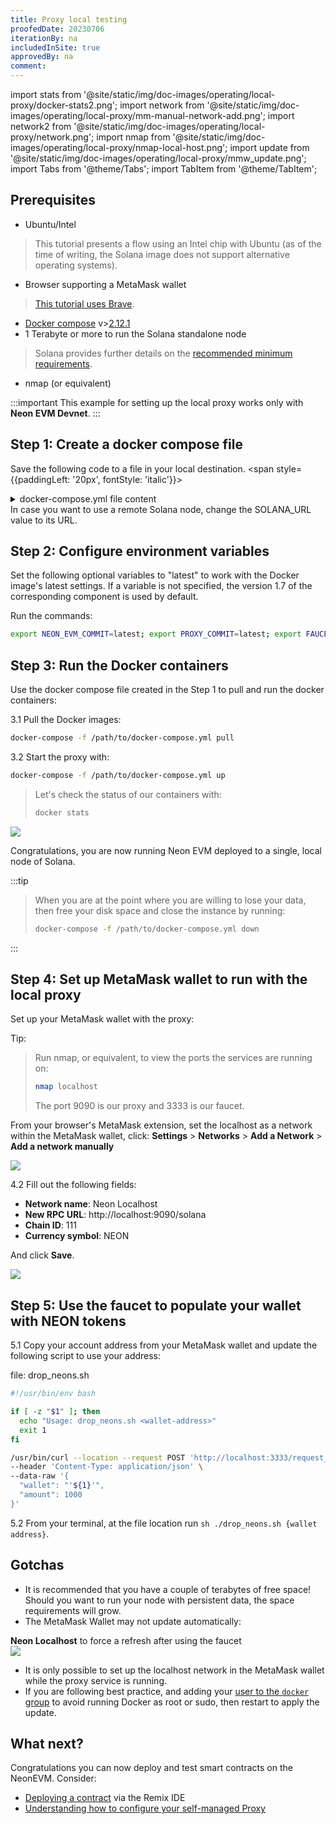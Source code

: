 ```yaml
---
title: Proxy local testing
proofedDate: 20230706
iterationBy: na
includedInSite: true
approvedBy: na
comment: 
---
```


import stats from '@site/static/img/doc-images/operating/local-proxy/docker-stats2.png';
import network from '@site/static/img/doc-images/operating/local-proxy/mm-manual-network-add.png';
import network2 from '@site/static/img/doc-images/operating/local-proxy/network.png';
import nmap from '@site/static/img/doc-images/operating/local-proxy/nmap-local-host.png'; 
import update from '@site/static/img/doc-images/operating/local-proxy/mmw_update.png'; 
import Tabs from '@theme/Tabs';
import TabItem from '@theme/TabItem';


## Prerequisites

- Ubuntu/Intel
> This tutorial presents a flow using an Intel chip with Ubuntu (as of the time of writing, the Solana image does not support alternative operating systems).
- Browser supporting a MetaMask wallet 
> [This tutorial uses Brave](https://brave.com/linux/).
- [Docker compose](https://docs.docker.com/compose/install/) v>[2.12.1](https://docs.docker.com/compose/release-notes/#2121)
- 1 Terabyte or more to run the Solana standalone node
> Solana provides further details on the [recommended minimum requirements](https://docs.solana.com/ru/running-validator/validator-reqs).
- nmap (or equivalent)

:::important
This example for setting up the local proxy works only with **Neon EVM Devnet**.
:::

## Step 1: Create a docker compose file

<!-- Clone the Neon Proxy for Solana: https://github.com/neonlabsorg/proxy-model.py and change directory (`cd`) into the folder. -->
Save the following code to a file in your local destination.
<span style={{paddingLeft: '20px', fontStyle: 'italic'}}> 
<details>
<summary>docker-compose.yml file content</summary>

```YAML
version: "3"

services:
  solana:
    container_name: solana
    image: neonlabsorg/evm_loader:${NEON_EVM_COMMIT:-v1.7.2}
    environment:
      SOLANA_URL: http://solana:8899
      RUST_LOG: solana_runtime::system_instruction_processor=trace,solana_runtime::message_processor=debug,solana_bpf_loader=debug,solana_rbpf=debug
    hostname: solana
    expose:
      - "8899"
      - "9900"
      - "8900"
      - "8001"
      - "8001-8009/udp"
    networks:
      - net
    ports:
      - 8899:8899
      - 8900:8900
    healthcheck:
      # Must be available from outside (calling without -u causes premature result)
      test: [ CMD-SHELL, "./wait-for-neon.sh" ]
      interval: 5s
      timeout: 5s
      retries: 20
      start_period: 5s
    entrypoint: /opt/solana-run-neon.sh

  neon_test_invoke_program_loader:
    container_name: neon_test_invoke_program_loader
    image: neonlabsorg/neon_test_invoke_program:develop
    environment:
      SOLANA_URL: http://solana:8899
    networks:
      - net
    depends_on:
      solana:
        condition: service_healthy
    entrypoint: /opt/neon-test-invoke-program.sh

  postgres:
    container_name: postgres
    image: postgres:15.3
    command: postgres -c 'max_connections=1000'
    environment:
      POSTGRES_DB: neon-db
      POSTGRES_USER: neon-proxy
      POSTGRES_PASSWORD: neon-proxy-pass
    hostname: postgres
    healthcheck:
      test: [ CMD-SHELL, "pg_isready -h postgres -p 5432" ]
      interval: 3s
      timeout: 3s
      retries: 10
      start_period: 5s
    expose:
      - "5432"
    ports:
      - "5432"
    networks:
      - net

  dbcreation:
    container_name: dbcreation
    image: neonlabsorg/proxy:${PROXY_COMMIT:-v1.7.9}
    environment:
      SOLANA_URL: http://solana:8899
      POSTGRES_DB: neon-db
      POSTGRES_USER: neon-proxy
      POSTGRES_PASSWORD: neon-proxy-pass
      POSTGRES_HOST: postgres
    entrypoint: /bin/sh
    command: proxy/run-dbcreation.sh
    networks:
      - net
    depends_on:
      postgres:
        condition: service_healthy

  proxy:
    container_name: proxy
    image: neonlabsorg/proxy:${PROXY_COMMIT:-v1.7.9}
    environment:
      SOLANA_URL: http://solana:8899
      FAUCET_URL: http://faucet:3333
      PROXY_URL: http://proxy:9090/solana
      POSTGRES_DB: neon-db
      POSTGRES_USER: neon-proxy
      POSTGRES_PASSWORD: neon-proxy-pass
      POSTGRES_HOST: postgres
      NEON_CLI_DEBUG_LOG: "YES"
      FUZZ_FAIL_PCT: 0
      GATHER_STATISTICS: "YES"
      CONFIG: ci
      MIN_OPERATOR_BALANCE_TO_WARN: 4565760000 # = 913152000 * 5 (5 storage accounts) = 4.56576 SOL
      MIN_OPERATOR_BALANCE_TO_ERR: 913152000 # = solana rent 131072 (= Rent-exempt minimum: 0.913152 SOL) SOLs to create a storage
      PP_SOLANA_URL: ${CI_PP_SOLANA_URL:-https://api.devnet.solana.com}
      PYTH_MAPPING_ACCOUNT: ${CI_PYTH_MAPPING_ACCOUNT:-BmA9Z6FjioHJPpjT39QazZyhDRUdZy2ezwx4GiDdE2u2}
      GAS_PRICE_SLIPPAGE: 0.3
      ENABLE_PRIVATE_API: "NO"
      ALLOW_UNDERPRICED_TX_WITHOUT_CHAINID: "YES"
      LOG_FULL_OBJECT_INFO: "NO"
      EVM_LOADER: 53DfF883gyixYNXnM7s5xhdeyV8mVk9T4i2hGV9vG9io
      RUST_BACKTRACE: ${RUST_BACKTRACE:-0}
      COMMIT_LEVEL: "Confirmed"
      SOLANA_KEY_FOR_EVM_CONFIG: "BMp6gEnveANdvSvspESJUrNczuHz1GF5UQKjVLCkAZih"
    hostname: proxy
    depends_on:
      solana:
        condition: service_healthy
      dbcreation:
        condition: service_completed_successfully
    ports:
      - 9090:9090
      - 8881:8888
    expose:
      - "8888"
      - "9090"
    networks:
      - net
    entrypoint: proxy/run-test-proxy.sh
    healthcheck:
      test: [ CMD-SHELL, "/opt/health_check_proxy.sh" ]
      interval: 5s
      timeout: 3s
      retries: 20
      start_period: 5s

  faucet:
    container_name: faucet
    image: neonlabsorg/faucet:${FAUCET_COMMIT:-v1.7.x}
    environment:
      FAUCET_RPC_BIND: 0.0.0.0
      FAUCET_RPC_PORT: 3333
      FAUCET_WEB3_ENABLE: 'true'
      WEB3_RPC_URL: http://solana:8899
      WEB3_PRIVATE_KEY: 0x4deacb079b4714c38f39508aa8900039f2721ed8686835d43347ba9267da767b
      NEON_ERC20_TOKENS: '["0xB521b9F3484deF53545F276F1DAA50ef0Ca82E2d", "0x8a2a66CA0E5D491A001957edD45A6350bC76D708", "0x914782059DC42d4E590aeFCfdbF004B2EcBB9fAA", "0x7A7510b9b18241C788a7aAE8299D1fA6010D8128"]'
      NEON_ERC20_MAX_AMOUNT: 1000
      FAUCET_SOLANA_ENABLE: 'true'
      SOLANA_URL: http://solana:8899
      NEON_OPERATOR_KEYFILE: /root/.config/solana/id.json
      NEON_ETH_MAX_AMOUNT: 50000
      TEST_FAUCET_INIT_NEON_BALANCE: 100000000
      EVM_LOADER: 53DfF883gyixYNXnM7s5xhdeyV8mVk9T4i2hGV9vG9io
      NEON_TOKEN_MINT: HPsV9Deocecw3GeZv1FkAPNCBRfuVyfw9MMwjwRe1xaU
      NEON_TOKEN_MINT_DECIMALS: 9
      SOLANA_COMMITMENT: confirmed
      RUST_BACKTRACE: ${RUST_BACKTRACE:-0}
    hostname: faucet
    ports:
      - 3333:3333
    expose:
      - "3333"
    networks:
      - net
    entrypoint: ./run-test-faucet.sh
    depends_on:
      solana:
        condition: service_healthy

  indexer:
    container_name: indexer
    image: neonlabsorg/proxy:${PROXY_COMMIT:-v1.7.9}
    environment:
      SOLANA_URL: http://solana:8899
      POSTGRES_DB: neon-db
      POSTGRES_USER: neon-proxy
      POSTGRES_PASSWORD: neon-proxy-pass
      POSTGRES_HOST: postgres
      POSTGRES_TIMEOUT: 5
      GATHER_STATISTICS: "YES"
      LOG_FULL_OBJECT_INFO: "NO"
      CONFIG: ci
      EVM_LOADER: 53DfF883gyixYNXnM7s5xhdeyV8mVk9T4i2hGV9vG9io
      START_SLOT: latest
      REINDEX_START_SLOT: continue
    hostname: indexer
    depends_on:
      solana:
        condition: service_healthy
      dbcreation:
        condition: service_completed_successfully
    expose:
      - "8887"
    ports:
      - 8882:8888
    networks:
      - net
    entrypoint: proxy/run-indexer.sh

networks:
  net:
```
</details> </span>
In case you want to use a remote Solana node, change the SOLANA_URL value to its URL.

## Step 2: Configure environment variables

Set the following optional variables to "latest" to work with the Docker image's latest settings. If a variable is not specified, the version 1.7 of the corresponding component is used by default.

Run the commands: 

```bash
export NEON_EVM_COMMIT=latest; export PROXY_COMMIT=latest; export FAUCET_COMMIT=latest
```

## Step 3: Run the Docker containers 

Use the docker compose file created in the Step 1 to pull and run the docker containers:

3.1 Pull the Docker images:

```bash
docker-compose -f /path/to/docker-compose.yml pull
```

3.2 Start the proxy with:

```bash
docker-compose -f /path/to/docker-compose.yml up
```


<Tabs>
  <TabItem value="View" label="Code" default>

> Let's check the status of our containers with: 
> 
> ```bash
> docker stats
> ```
>

</TabItem>
<TabItem value="Retrieve" label="Outcome" default>
  
<div className='neon-img-box-300' style={{textAlign: 'center', width: 900, display: 'block', margin: 'auto'}}>
<img src={stats} />
</div>

</TabItem>
</Tabs>


Congratulations, you are now running Neon EVM deployed to a single, local node of Solana.

:::tip

> When you are at the point where you are willing to lose your data, then free your disk space and close the instance by running:
> ```bash
> docker-compose -f /path/to/docker-compose.yml down
> ```
:::

## Step 4: Set up MetaMask wallet to run with the local proxy

Set up your MetaMask wallet with the proxy:

Tip: 
> Run nmap, or equivalent, to view the ports the services are running on:
> 
> ```bash
> nmap localhost
> ```
> The port 9090 is our proxy and 3333 is our faucet.

<Tabs>
  <TabItem value="View" label="4.1" default>

From your browser's MetaMask extension, set the localhost as a network within the MetaMask wallet, click: **Settings** > **Networks** > **Add a Network** > **Add a network manually**

</TabItem>
<TabItem value="Retrieve" label="Show" default>

<div className='neon-img-box-600' style={{textAlign: 'center', width: 600, display: 'block', margin: 'auto'}}>
<img src={network} />
</div>
</TabItem>
</Tabs>


<Tabs>
  <TabItem value="View" label="4.2" default>

4.2 Fill out the following fields:
- **Network name**: Neon Localhost
- **New RPC URL**: http://localhost:9090/solana
- **Chain ID**: 111
- **Currency symbol**: NEON

And click **Save**.

</TabItem>
<TabItem value="Retrieve" label="Show" default>

<div className='neon-img-box-600' style={{textAlign: 'center', width: 600, display: 'block', margin: 'auto'}}>
<img src={network2} />  
</div>

</TabItem>
</Tabs>


## Step 5: Use the faucet to populate your wallet with NEON tokens

5.1 Copy your account address from your MetaMask wallet and update the following script to use your address:

<!-- Consider adding this .sh file to the proxy-model repo, why we going to leave our reader to create a file when we can provide it? -->

file: drop_neons.sh

```bash
#!/usr/bin/env bash

if [ -z "$1" ]; then
  echo "Usage: drop_neons.sh <wallet-address>"
  exit 1
fi

/usr/bin/curl --location --request POST 'http://localhost:3333/request_neon' \
--header 'Content-Type: application/json' \
--data-raw '{
  "wallet": "'${1}'",
  "amount": 1000
}'
```

5.2 From your terminal, at the file location run `sh ./drop_neons.sh {wallet address}`.

<!-- May be necessary to #chmod +x drop_neons.sh on this file -->


## Gotchas

- It is recommended that you have a couple of terabytes of free space! Should you want to run your node with persistent data, the space requirements will grow.
- The MetaMask Wallet may not update automatically:

<Tabs>
<TabItem value="View" label="Reselect " default>
<b>Neon Localhost</b> to force a refresh after using the faucet
</TabItem>
<TabItem value="Retrieve" label="Show" default>
<div className='neon-img-box-600' style={{textAlign: 'center', width: 600, display: 'block', margin: 'auto'}}>
<img src={update} />  
</div>
</TabItem>
</Tabs> 

- It is only possible to set up the localhost network in the MetaMask wallet while the proxy service is running.
- If you are following best practice, and adding your [user to the `docker` group](https://docs.docker.com/engine/install/linux-postinstall/) to avoid running Docker as root or sudo, then restart to apply the update.

<!-- I did this on docker-compose 1.29.2 no problem -->

## What next?

Congratulations you can now deploy and test smart contracts on the NeonEVM. Consider:
- [Deploying a contract](../developing/deploy_facilities/using_remix) via the Remix IDE
- [Understanding how to configure your self-managed Proxy](enhanced.md#configuration)



<!--

What follows is the original page content -- not deleting as there are hints at environment variables that should be supported


*This guide sets you up with a functional, running neon-proxy on your local machine with `docker-compose` in a matter of minutes with minimal user input required.* 

## Operator requirements

### Hardware requirements

|Component|Requirement                           |
|-----|:-----------------------------------------|
|Operating System | Linux (Ubuntu/CentOS recommended) |
|CPU | 8 vCPU |
|RAM | 16 GB |
|Storage | 500 GB |

### Software requirements

Make sure the following components are **installed** on your device prior to proceeding:
* [Docker Engine](https://docs.docker.com/engine/install/)
* [Docker Compose](https://docs.docker.com/compose/install/) > [v2.12.1](https://docs.docker.com/compose/release-notes/#2121)

## Install and run read-only proxy locally

This part consists of three components: `evm_loader`, `neon_test_invoke_program`, and `proxy`, each of which produces a Docker image of the same name.

### evm_loader

1. Clone the neon-evm GitHub repository
```bash
git clone https://github.com/neonlabsorg/neon-evm.git
```

2. Change directory into the neon-evm repository
```bash
cd neon-evm
```

3. Check out the v0.14.x Git branch
```bash
git checkout v0.14.x
```

4. Update the Git submodule 
```bash
git submodule update --init
```

5. Export Solana-specific environment variables
```bash
export SOLANA_REVISION=v1.11.10
export SOLANA_IMAGE=solanalabs/solana:v1.11.10
export REVISION=v0.14.1
```

6. Build the evm_loader Docker image
```bash
docker build --build-arg SOLANA_REVISION=$SOLANA_REVISION --build-arg SOLANA_IMAGE=$SOLANA_IMAGE --build-arg REVISION=$REVISION --tag neonlabsorg/evm_loader:v0.14.1 .
```

:::info
You can safely ignore errors like the following:
> ```Error: Function _ZN8evm_core15primitive_types4U51215overflowing_pow17hb39293b73e96c896E Stack offset of 4312 exceeded max offset of 4096 by 216 bytes, please minimize large stack variables```
:::


### neon_test_invoke_program
1. Clone the neon-test-invoke-program GitHub repository
```bash
git clone https://github.com/neonlabsorg/neon-test-invoke-program.git
```

2. Change directory into the neon-test-invoke-program repository
```bash
cd neon-test-invoke-program
```

3. Build the neon_test_invoke_program Docker image
```bash
docker build --tag neonlabsorg/neon_test_invoke_program:develop .
```

### proxy

1. Clone the proxy-model.py GitHub repository
```bash
git clone https://github.com/neonlabsorg/proxy-model.py.git
```

2. Change directory into the proxy-model.py repository
```bash
cd proxy-model.py
```

3. Export Neon proxy environment variables
```bash
export NEON_EVM_COMMIT=v0.14.1
export PROXY_REVISION=v0.14.5
export PROXY_LOG_CFG=log_cfg.json
```

4. Build the proxy Docker image
```bash
docker build --build-arg NEON_EVM_COMMIT=$NEON_EVM_COMMIT --build-arg PROXY_REVISION=$PROXY_REVISION --build-arg PROXY_LOG_CFG=$PROXY_LOG_CFG --tag neonlabsorg/proxy:v0.14.5 .
```

### Run Proxy in read-only mode
With the required Docker images built, you can now run `docker-compose` with `sudo` to run the proxy in read-only mode
```bash
sudo SOLANA_URL="https://api.devnet.solana.com" REVISION="v0.14.5" docker-compose -f docker-compose-operator-ro.yaml up -d
```
where:

* `SOLANA_URL` is your RPC endpoint of choice.
* `REVISION` is the version of choice or `"stable"` to use the stable version

<!-- retired to retire linked page
 and can be found in {the RPC endpoints table}(/docs/clusters/neon_proxy_rpc_endpoints.md)
* `REVISION` is the version of choice or `"stable"` to use the stable version -->

<!-- ### Database
The Docker Composer will use your local disk as storage for the proxy's PostgreSQL database:
```yaml
volumes:
    - db:/var/lib/postgresql/data
```

The `db` scheme is related to local driver from the Docker daemon:
```yaml
volumes:
  db:
    driver: local
```

### Environment variables
Some container environments need attention for production, such as:

```yaml
POSTGRES_DB: neon-db
POSTGRES_USER: neon-proxy
POSTGRES_PASSWORD: neon-proxy-pass
POSTGRES_HOST: postgres
```

For read-only mode,   ``` ENABLE_SEND_TX_API: "NO" ``` should stay as "NO" for correct usage. This is how application works without operator-keys.

#### PYTH_MAPPING_ACCOUNT

The `PYTH_MAPPING_ACCOUNT` environment variable follow the current structure from [the Pyth Network documentation](https://pyth.network/developers/accounts). For Neon's networks, its respective values are:

|Network|`PYTH_MAPPING_ACCOUNT`                           |
|-----|:-----------------------------------------|
|Devnet | BmA9Z6FjioHJPpjT39QazZyhDRUdZy2ezwx4GiDdE2u2 |
|Testnet | AFmdnt9ng1uVxqCmqwQJDAYC5cKTkw8gJKSM5PnzuF6z |
|mainnet-beta | AHtgzX45WTKfkPG53L6WYhGEXwQkN1BVknET3sVsLL8J |

#### EVM_LOADER

The `EVM_LOADER` environment variable's values are:

|Network|`EVM_LOADER`                         |
|-----|:-----------------------------------------|
|Devnet | eeLSJgWzzxrqKv1UxtRVVH8FX3qCQWUs9QuAjJpETGU |
|Testnet | eeLSJgWzzxrqKv1UxtRVVH8FX3qCQWUs9QuAjJpETGU |

### Execute the install script and monitor logs

Run the install script
```bash
./install.sh
```

In another terminal, check your containers' logs
```bash
$ docker logs -f proxy --tail 10
2022-11-25 12:07:19.294 I run-proxy.sh:3 1 Proxy:StartScript {} Start Proxy service
2022-11-25 12:07:19.296 I run-proxy.sh:5 1 Proxy:StartScript {} Init environment set
Config File: /root/.config/solana/cli/config.yml
RPC URL: https://api.devnet.solana.com 
WebSocket URL: ws:https://api.devnet.solana.com
Keypair Path: /root/.config/solana/id.json 
Commitment: confirmed 
2022-11-25 12:07:19.303 I run-proxy.sh:7 1 Proxy:StartScript {} run-proxy
```

Voila, the endpoint [http://127.0.0.1:9090/solana](http://127.0.0.1:9090/solana) can be now accessed with your local MetaMask for testing purposes.

-->

